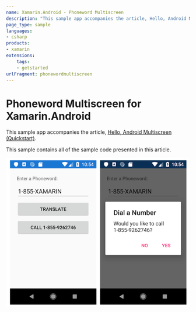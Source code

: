 ```yaml
---
name: Xamarin.Android - Phoneword Multiscreen
description: "This sample app accompanies the article, Hello, Android Multiscreen (get started)"
page_type: sample
languages:
- csharp
products:
- xamarin
extensions:
    tags:
    - getstarted
urlFragment: phonewordmultiscreen
---
```

# Phoneword Multiscreen for Xamarin.Android

This sample app accompanies the article,
[Hello, Android Multiscreen (Quickstart)](https://docs.microsoft.com/xamarin/android/get-started/hello-android-multiscreen/hello-android-multiscreen-quickstart).

This sample contains all of the sample code presented in this article.

![Sample Android app](Screenshots/example-screenshot.png)

